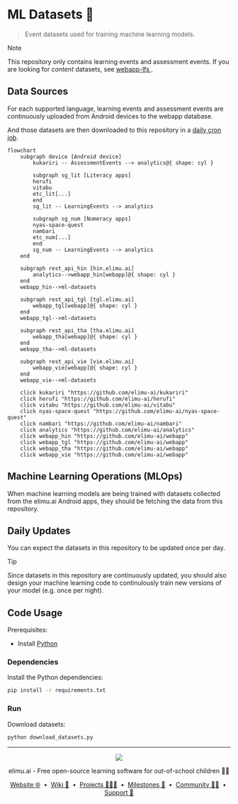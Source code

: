 # ML Datasets 🫙

> Event datasets used for training machine learning models.

> [!NOTE]
> This repository only contains learning events and assessment events. If you are looking for _content_ datasets, see [webapp-lfs
](https://github.com/elimu-ai/webapp-lfs).

## Data Sources

For each supported language, learning events and assessment events are continuously uploaded from Android devices to the webapp database.

And those datasets are then downloaded to this repository in a [daily cron job](https://github.com/elimu-ai/ml-datasets/actions/workflows/download-datasets-daily.yml).

```mermaid
flowchart
    subgraph device [Android device]
        kukariri -- AssessmentEvents --> analytics@{ shape: cyl }
    
        subgraph sg_lit [Literacy apps]
        herufi
        vitabu
        etc_lit[...]
        end
        sg_lit -- LearningEvents --> analytics
    
        subgraph sg_num [Numeracy apps]
        nyas-space-quest
        nambari
        etc_num[...]
        end
        sg_num -- LearningEvents --> analytics
    end

    subgraph rest_api_hin [hin.elimu.ai]
        analytics-->webapp_hin[webapp]@{ shape: cyl }
    end
    webapp_hin-->ml-datasets

    subgraph rest_api_tgl [tgl.elimu.ai]
        webapp_tgl[webapp]@{ shape: cyl }
    end
    webapp_tgl-->ml-datasets

    subgraph rest_api_tha [tha.elimu.ai]
        webapp_tha[webapp]@{ shape: cyl }
    end
    webapp_tha-->ml-datasets

    subgraph rest_api_vie [vie.elimu.ai]
        webapp_vie[webapp]@{ shape: cyl }
    end
    webapp_vie-->ml-datasets

    click kukariri "https://github.com/elimu-ai/kukariri"
    click herufi "https://github.com/elimu-ai/herufi"
    click vitabu "https://github.com/elimu-ai/vitabu"
    click nyas-space-quest "https://github.com/elimu-ai/nyas-space-quest"
    click nambari "https://github.com/elimu-ai/nambari"
    click analytics "https://github.com/elimu-ai/analytics"
    click webapp_hin "https://github.com/elimu-ai/webapp"
    click webapp_tgl "https://github.com/elimu-ai/webapp"
    click webapp_tha "https://github.com/elimu-ai/webapp"
    click webapp_vie "https://github.com/elimu-ai/webapp"
```

## Machine Learning Operations (MLOps)

When machine learning models are being trained with datasets collected from the elimu.ai Android apps, they should be fetching the data from this repository.

## Daily Updates

You can expect the datasets in this repository to be updated once per day.

> [!TIP]
> Since datasets in this repository are continuously updated, you should also design your machine learning code to continulously train new versions of your model (e.g. once per night).

## Code Usage

Prerequisites:

- Install [Python](https://www.python.org/)

### Dependencies

Install the Python dependencies:

```bash
pip install -r requirements.txt
```

### Run

Download datasets:

```bash
python download_datasets.py
```

---

<p align="center">
  <img src="https://github.com/elimu-ai/webapp/blob/main/src/main/webapp/static/img/logo-text-256x78.png" />
</p>
<p align="center">
  elimu.ai - Free open-source learning software for out-of-school children 🚀✨
</p>
<p align="center">
  <a href="https://elimu.ai">Website 🌐</a>
  &nbsp;•&nbsp;
  <a href="https://github.com/elimu-ai/wiki#readme">Wiki 📃</a>
  &nbsp;•&nbsp;
  <a href="https://github.com/orgs/elimu-ai/projects?query=is%3Aopen">Projects 👩🏽‍💻</a>
  &nbsp;•&nbsp;
  <a href="https://github.com/elimu-ai/wiki/milestones">Milestones 🎯</a>
  &nbsp;•&nbsp;
  <a href="https://github.com/elimu-ai/wiki#open-source-community">Community 👋🏽</a>
  &nbsp;•&nbsp;
  <a href="https://www.drips.network/app/drip-lists/41305178594442616889778610143373288091511468151140966646158126636698">Support 💜</a>
</p>
